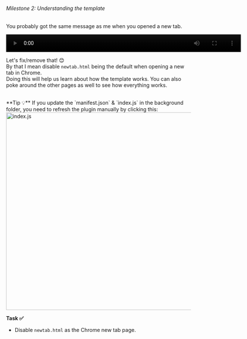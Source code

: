 ###### Milestone 2: Understanding the template

You probably got the same message as me when you opened a new tab.

<video width="640" height="48" controls preload>
  <source src="/chrome-extension/m2-1.mp4" type="video/mp4">
  Your browser does not support the video tag.
</video>

Let's fix/remove that! 😊  
By that I mean disable `newtab.html` being the default when opening a new tab in Chrome.  
Doing this will help us learn about how the template works. You can also poke around the other pages as well to see how everything works.

<br>
**Tip 💡**  
If you update the `manifest.json` & `index.js` in the background folder, you need to refresh the plugin manually by clicking this:
<img src="/chrome-extension/image6.png" alt="index.js" width="960" height="540">


**Task ✅**
- Disable `newtab.html` as the Chrome new tab page. 

